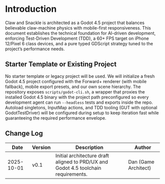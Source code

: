 # Introduction
Claw and Snackle is architected as a Godot 4.5 project that balances believable claw-machine physics with mobile-first responsiveness. This document establishes the technical foundation for AI-driven development, enforcing Test-Driven Development (TDD), a 60+ FPS target on iPhone 12/Pixel 6 class devices, and a pure typed GDScript strategy tuned to the project’s performance needs.

## Starter Template or Existing Project
No starter template or legacy project will be used. We will initialize a fresh Godot 4.5 project configured with the Forward+ renderer (with mobile fallback), mobile export presets, and our own scene hierarchy. The repository exposes `scripts/godot-cli.sh`, a wrapper that proxies the installed Godot 4.5 binary with the project path preconfigured so every development agent can run `--headless` tests and exports inside the repo. Autoload singletons, InputMap actions, and TDD tooling (GUT with optional GodotTestDriver) will be configured during setup to keep iteration fast while guaranteeing the required performance envelope.

## Change Log
| Date       | Version | Description                                                      | Author |
|------------|---------|------------------------------------------------------------------|--------|
| 2025-10-01 | v0.1    | Initial architecture draft aligned to PRD/UX and Godot 4.5 toolchain requirements. | Dan (Game Architect) |
